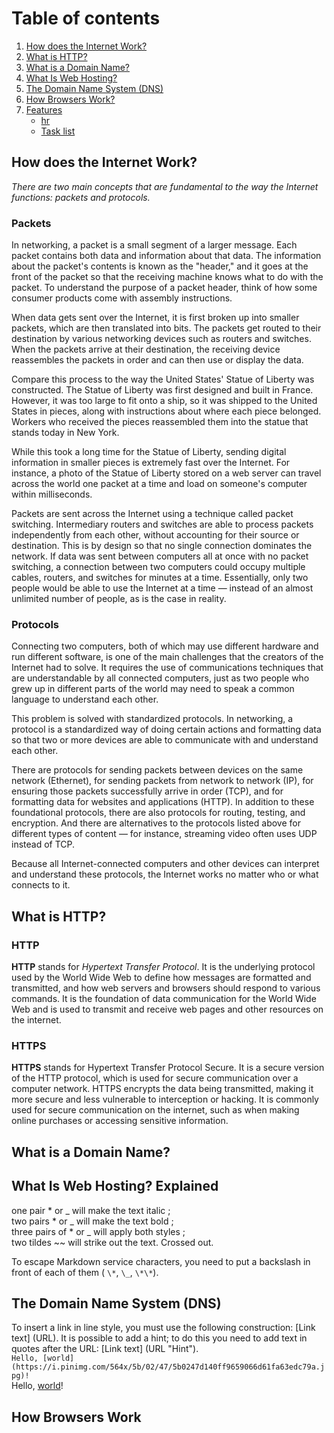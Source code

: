 
# Table of contents
1. [How does the Internet Work?](#internet)
2. [What is HTTP?](#http)
4. [What is a Domain Name?](#domain)
5. [What Is Web Hosting?](#hosting)
6. [The Domain Name System (DNS)](#dns)
7. [How Browsers Work?](#browsers)
8. [Features](#features)
    - [hr](#hr)
    - [Task list](#todo)

<div id='internet'/>
    
## How does the Internet Work?
*There are two main concepts that are fundamental to the way the Internet functions: packets and protocols.*

### Packets
In networking, a packet is a small segment of a larger message. Each packet contains both data and information about that data. The information about the packet's contents is known as the "header," and it goes at the front of the packet so that the receiving machine knows what to do with the packet. To understand the purpose of a packet header, think of how some consumer products come with assembly instructions.

When data gets sent over the Internet, it is first broken up into smaller packets, which are then translated into bits. The packets get routed to their destination by various networking devices such as routers and switches. When the packets arrive at their destination, the receiving device reassembles the packets in order and can then use or display the data.

Compare this process to the way the United States' Statue of Liberty was constructed. The Statue of Liberty was first designed and built in France. However, it was too large to fit onto a ship, so it was shipped to the United States in pieces, along with instructions about where each piece belonged. Workers who received the pieces reassembled them into the statue that stands today in New York.

While this took a long time for the Statue of Liberty, sending digital information in smaller pieces is extremely fast over the Internet. For instance, a photo of the Statue of Liberty stored on a web server can travel across the world one packet at a time and load on someone's computer within milliseconds.

Packets are sent across the Internet using a technique called packet switching. Intermediary routers and switches are able to process packets independently from each other, without accounting for their source or destination. This is by design so that no single connection dominates the network. If data was sent between computers all at once with no packet switching, a connection between two computers could occupy multiple cables, routers, and switches for minutes at a time. Essentially, only two people would be able to use the Internet at a time — instead of an almost unlimited number of people, as is the case in reality.

### Protocols
Connecting two computers, both of which may use different hardware and run different software, is one of the main challenges that the creators of the Internet had to solve. It requires the use of communications techniques that are understandable by all connected computers, just as two people who grew up in different parts of the world may need to speak a common language to understand each other.

This problem is solved with standardized protocols. In networking, a protocol is a standardized way of doing certain actions and formatting data so that two or more devices are able to communicate with and understand each other.

There are protocols for sending packets between devices on the same network (Ethernet), for sending packets from network to network (IP), for ensuring those packets successfully arrive in order (TCP), and for formatting data for websites and applications (HTTP). In addition to these foundational protocols, there are also protocols for routing, testing, and encryption. And there are alternatives to the protocols listed above for different types of content — for instance, streaming video often uses UDP instead of TCP.

Because all Internet-connected computers and other devices can interpret and understand these protocols, the Internet works no matter who or what connects to it.

<div id='http'/>

## What is HTTP?

### HTTP
**HTTP** stands for *Hypertext Transfer Protocol*. It is the underlying protocol used by the World Wide Web to define how messages are formatted and transmitted, and how web servers and browsers should respond to various commands. It is the foundation of data communication for the World Wide Web and is used to transmit and receive web pages and other resources on the internet.

### HTTPS
**HTTPS** stands for Hypertext Transfer Protocol Secure. It is a secure version of the HTTP protocol, which is used for secure communication over a computer network. HTTPS encrypts the data being transmitted, making it more secure and less vulnerable to interception or hacking. It is commonly used for secure communication on the internet, such as when making online purchases or accessing sensitive information.

<div id='domain'/>
    
## What is a Domain Name? 


<div id='hosting'/>
    
## What Is Web Hosting? Explained
one pair \* or \_ will make the text italic ;<br>
two pairs \* or \_ will make the text bold ;<br>
three pairs of \* or \_ will apply both styles ;<br>
two tildes \~\~ will strike out the text. Crossed out.<br>

To escape Markdown service characters, you need to put a backslash in front of each of them ( `\*`, `\_`, `\*\*`). 

<div id='dns'/>

## The Domain Name System (DNS)
To insert a link in line style, you must use the following construction: [Link text] (URL). It is possible to add a hint; to do this you need to add text in quotes after the URL: [Link text] (URL "Hint").<br>
`Hello, [world](https://i.pinimg.com/564x/5b/02/47/5b0247d140ff9659066d61fa63edc79a.jpg)!`<br>
Hello, [world](https://i.pinimg.com/564x/5b/02/47/5b0247d140ff9659066d61fa63edc79a.jpg)!
<div id='browsers'/>

## How Browsers Work




